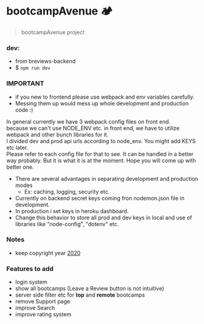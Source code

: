 # bootcampAvenue  🏕️

> bootcampAvenue project

### dev:
- from breviews-backend
- $ `npm run dev`

### IMPORTANT
- if you new to frontend please use webpack and env variables carefully.
- Messing them up would mess up whole development and production code :)


In general currently we have 3 webpack config files on front end.<br /> 
because we can't use NODE_ENV etc. in front end, we have to utilize webpack and other bunch libraries for it. <br /> 
I divided dev and prod api urls according to node_env. You might add KEYS etc later. <br /> Please refer to each config file for that to see. It can be handled in a better way probably. But it is what it is at the moment. Hope you will come up with better one.


- There are several advantages in separating development and production modes
    - Ex: caching, logging, security etc.
- Currently on backend secret keys coming fron nodemon.json file in development.
- In production i set keys in heroku dashboard.
- Change this behavior to store all prod and dev keys in local and use of libraries like "node-config", "dotenv" etc.

### Notes
- keep copyright year [2020](https://stackoverflow.com/questions/2390230/do-copyright-dates-need-to-be-updated)

### Features to add
- login system
- show all bootcamps (Leave a Review button is not intuitive)
- server side filter etc for **top** and **remote** bootcamps
- remove Support page
- improve Search
- improve rating system 
